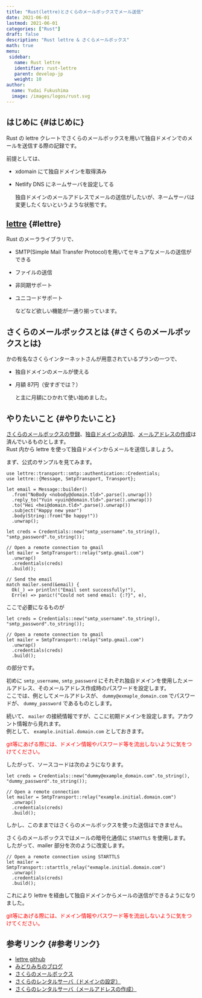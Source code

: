 ```yaml
---
title: "Rust(lettre)とさくらのメールボックスでメール送信"
date: 2021-06-01
lastmod: 2021-06-01
categories: ["Rust"]
draft: false
description: "Rust lettre & さくらメールボックス"
math: true
menu:
 sidebar:
   name: Rust lettre
   identifier: rust-lettre
   parent: develop-jp
   weight: 10
author:
  name: Yudai Fukushima
  image: /images/logos/rust.svg
---
```


## はじめに {#はじめに}

Rust の lettre クレートでさくらのメールボックスを用いて独自ドメインでのメールを送信する際の記録です。  

前提としては、  

-   xdomain にて独自ドメインを取得済み
-   Netlify DNS にネームサーバを設定してる  
    
    独自ドメインのメールアドレスでメールの送信がしたいが、ネームサーバは変更したくないというような状態です。


## [lettre](https://github.com/lettre/lettre) {#lettre}

Rust のメーラライブラリで、  

-   SMTP(Simple Mail Transfer Protocol)を用いてセキュアなメールの送信ができる
-   ファイルの送信
-   非同期サポート
-   ユニコードサポート  
    
    などなど欲しい機能が一通り揃っています。


## さくらのメールボックスとは {#さくらのメールボックスとは}

かの有名なさくらインターネットさんが用意されているプランの一つで、  

-   独自ドメインのメールが使える
-   月額 87円（安すぎでは？）  
    
    と主に月額にひかれて使い始めました。


## やりたいこと {#やりたいこと}

[さくらのメールボックスの登録](https://www.sakura.ne.jp/mail/)、[独自ドメインの追加](https://help.sakura.ad.jp/360000237321/#03)、[メールアドレスの作成](https://help.sakura.ad.jp/360000225362/#02)は済んでいるものとします。  
Rust 内から lettre を使って独自ドメインからメールを送信しましょう。  

まず、公式のサンプルを見てみます。  

```rustic
use lettre::transport::smtp::authentication::Credentials;
use lettre::{Message, SmtpTransport, Transport};

let email = Message::builder()
  .from("NoBody <nobody@domain.tld>".parse().unwrap())
  .reply_to("Yuin <yuin@domain.tld>".parse().unwrap())
  .to("Hei <hei@domain.tld>".parse().unwrap())
  .subject("Happy new year")
  .body(String::from("Be happy!"))
  .unwrap();

let creds = Credentials::new("smtp_username".to_string(), "smtp_password".to_string());

// Open a remote connection to gmail
let mailer = SmtpTransport::relay("smtp.gmail.com")
  .unwrap()
  .credentials(creds)
  .build();

// Send the email
match mailer.send(&email) {
  Ok(_) => println!("Email sent successfully!"),
  Err(e) => panic!("Could not send email: {:?}", e),
```

ここで必要になるものが  

```rustic
let creds = Credentials::new("smtp_username".to_string(), "smtp_password".to_string());

// Open a remote connection to gmail
let mailer = SmtpTransport::relay("smtp.gmail.com")
  .unwrap()
  .credentials(creds)
  .build();
```

の部分です。  

初めに `smtp_username`, `smtp_password` にそれぞれ独自ドメインを使用したメールアドレス、そのメールアドレス作成時のパスワードを設定します。  
ここでは、例としてメールアドレスが、 `dummy@exmaple_domain.com` でパスワードが、 `dummy_password` であるものとします。  

続いて、 `mailer` の接続情報ですが、ここに初期ドメインを設定します。アカウント情報から見れます。  
例として、 `example.initial.domain.com` としておきます。  

<span style="color: red"> git等にあげる際には、ドメイン情報やパスワード等を流出しないように気をつけてください。</span>  

したがって、ソースコードは次のようになります。  

```rustic
let creds = Credentials::new("dummy@example_domain.com".to_string(), "dummy_password".to_string());

// Open a remote connection
let mailer = SmtpTransport::relay("example.initial.domain.com")
  .unwrap()
  .credentials(creds)
  .build();
```

しかし、このままではさくらのメールボックスを使った送信はできません。  

さくらのメールボックスではメールの暗号化通信に `STARTTLS` を使用します。  
したがって、mailer 部分を次のように改変します。  

```rustic
// Open a remote connection using STARTTLS
let mailer = SmtpTransport::starttls_relay("exmaple.initial.domain.com")
  .unwrap()
  .credentials(creds)
  .build();
```

これにより lettre を経由して独自ドメインからメールの送信ができるようになりました。  

<span style="color: red"> git等にあげる際には、ドメイン情報やパスワード等を流出しないように気をつけてください。</span>  


## 参考リンク {#参考リンク}

-   [lettre github](https://github.com/lettre/lettre)
-   [みどりみちのブログ](https://midorimici.com/posts/dokuji-domain-mail-sakura-netlify/)
-   [さくらのメールボックス](https://www.sakura.ne.jp/mail/)
-   [さくらのレンタルサーバ（ドメインの設定）](https://help.sakura.ad.jp/360000237321/#03)
-   [さくらのレンタルサーバ（メールアドレスの作成）](https://help.sakura.ad.jp/360000225362/#02)
